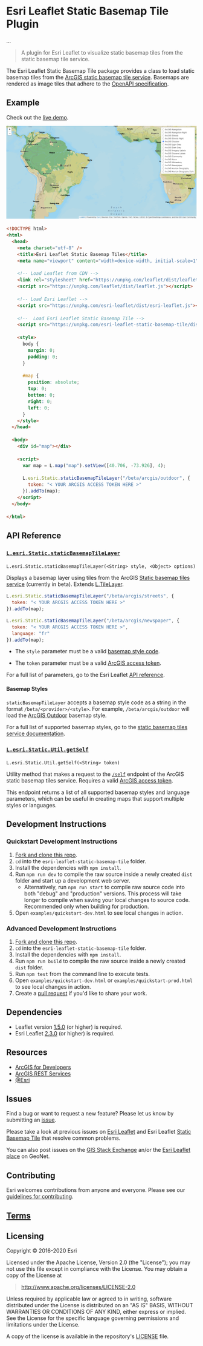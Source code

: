 # Esri Leaflet Static Basemap Tile Plugin

...

> A plugin for Esri Leaflet to visualize static basemap tiles 
from the static basemap tile service.

The Esri Leaflet Static Basemap Tile package provides a class to load static basemap tiles from the [ArcGIS static basemap tile service](https://developers.arcgis.com/rest/basemap-styles/). Basemaps are rendered as image tiles that adhere to the [OpenAPI specification](https://static-map-tiles-api.arcgis.com/arcgis/rest/services/static-basemap-tiles-service/beta/specification/open-api-v3-0/).

## Example

Check out the [live demo]().

![Example Image](example.png)

```html
<!DOCTYPE html>
<html>
  <head>
    <meta charset="utf-8" />
    <title>Esri Leaflet Static Basemap Tiles</title>
    <meta name="viewport" content="width=device-width, initial-scale=1" />

    <!-- Load Leaflet from CDN -->
    <link rel="stylesheet" href="https://unpkg.com/leaflet/dist/leaflet.css" />
    <script src="https://unpkg.com/leaflet/dist/leaflet.js"></script>

    <!-- Load Esri Leaflet -->
    <script src="https://unpkg.com/esri-leaflet/dist/esri-leaflet.js"></script>

    <!--  Load Esri Leaflet Static Basemap Tile -->
    <script src="https://unpkg.com/esri-leaflet-static-basemap-tile/dist/esri-leaflet-static-basemap-tile.js"></script>
    
    <style>
      body {
        margin: 0;
        padding: 0;
      }

      #map {
        position: absolute;
        top: 0;
        bottom: 0;
        right: 0;
        left: 0;
      }
    </style>
  </head>

  <body>
    <div id="map"></div>

    <script>
      var map = L.map("map").setView([40.706, -73.926], 4);

      L.esri.Static.staticBasemapTileLayer("/beta/arcgis/outdoor", {
        token: "< YOUR ARCGIS ACCESS TOKEN HERE >"
      }).addTo(map);
    </script>
  </body>

</html>
```

## API Reference

### [`L.esri.Static.staticBasemapTileLayer`]()

`L.esri.Static.staticBasemapTileLayer(<String> style, <Object> options)`

Displays a basemap layer using tiles from the ArcGIS [Static basemap tiles service](https://developers.arcgis.com/rest/static-basemap-tiles/) (currently in beta). Extends [L.TileLayer](https://leafletjs.com/reference.html#tilelayer).

```js
L.esri.Static.staticBasemapTileLayer("/beta/arcgis/streets", {
  token: "< YOUR ARCGIS ACCESS TOKEN HERE >"
}).addTo(map);
```

```js
L.esri.Static.staticBasemapTileLayer("/beta/arcgis/newspaper", {
  token: "< YOUR ARCGIS ACCESS TOKEN HERE >",
  language: "fr"
}).addTo(map);
```

* The `style` parameter must be a valid [basemap style code](#basemap-styles).

* The `token` parameter must be a valid [ArcGIS access token](https://developers.arcgis.com/documentation/security-and-authentication/api-key-authentication/tutorials/create-an-api-key/).

For a full list of parameters, go to the Esri Leaflet [API reference]().

#### Basemap Styles

`staticBasemapTileLayer` accepts a basemap style code as a string in the format `/beta/<provider>/<style>`. For example, `/beta/arcgis/outdoor` will load the [ArcGIS Outdoor](https://developers.arcgis.com/rest/static-basemap-tiles/arcgis-outdoor-tile-get/) basemap style.

For a full list of supported basemap styles, go to the [static basemap tiles service documentation](https://developers.arcgis.com/rest/static-basemap-tiles/).

### [`L.esri.Static.Util.getSelf`]()

`L.esri.Static.Util.getSelf(<String> token)`

Utility method that makes a request to the [`/self`](https://developers.arcgis.com/rest/static-basemap-tiles/service-self-get/) endpoint of the ArcGIS static basemap tiles service. Requires a valid [ArcGIS access token](https://developers.arcgis.com/documentation/security-and-authentication/api-key-authentication/tutorials/create-an-api-key/).

This endpoint returns a list of all supported basemap styles and language parameters, which can be useful in creating maps that support multiple styles or languages.

## Development Instructions

### Quickstart Development Instructions

1. [Fork and clone this repo](https://help.github.com/articles/fork-a-repo).
2. `cd` into the `esri-leaflet-static-basemap-tile` folder.
3. Install the dependencies with `npm install`.
4. Run `npm run dev` to compile the raw source inside a newly created `dist` folder and start up a development web server.
   - Alternatively, run `npm run start` to compile raw source code into both "debug" and "production" versions. This process will take longer to compile when saving your local changes to source code. Recommended only when building for production.
5. Open `examples/quickstart-dev.html` to see local changes in action.

### Advanced Development Instructions

1. [Fork and clone this repo](https://help.github.com/articles/fork-a-repo).
2. `cd` into the `esri-leaflet-static-basemap-tile` folder.
3. Install the dependencies with `npm install`.
4. Run `npm run build` to compile the raw source inside a newly created `dist` folder.
5. Run `npm test` from the command line to execute tests.
6. Open `examples/quickstart-dev.html` or `examples/quickstart-prod.html` to see local changes in action.
7. Create a [pull request](https://help.github.com/articles/creating-a-pull-request) if you'd like to share your work.

## Dependencies

- Leaflet version [1.5.0](https://github.com/Leaflet/Leaflet/releases/tag/v1.5.0) (or higher) is required.
- Esri Leaflet [2.3.0](https://github.com/Esri/esri-leaflet/releases/tag/v2.3.0) (or higher) is required.

## Resources

- [ArcGIS for Developers](http://developers.arcgis.com)
- [ArcGIS REST Services](http://resources.arcgis.com/en/help/arcgis-rest-api/)
- [@Esri](http://twitter.com/esri)

## Issues

Find a bug or want to request a new feature? Please let us know by submitting an [issue](https://github.com/Esri/esri-leaflet-static-basemap-tile/issues).

Please take a look at previous issues on [Esri Leaflet](https://github.com/Esri/esri-leaflet/issues?labels=FAQ&milestone=&page=1&state=closed) and Esri Leaflet [Static Basemap Tile](https://github.com/Esri/esri-leaflet-static-basemap-tile/issues) that resolve common problems.

You can also post issues on the [GIS Stack Exchange](http://gis.stackexchange.com/questions/ask?tags=esri-leaflet,leaflet) an/or the [Esri Leaflet place](https://geonet.esri.com/discussion/create.jspa?sr=pmenu&containerID=1841&containerType=700&tags=esri-leaflet,leaflet) on GeoNet.

## Contributing

Esri welcomes contributions from anyone and everyone. Please see our [guidelines for contributing](https://github.com/Esri/esri-leaflet/blob/master/CONTRIBUTING.md).

## [Terms](https://github.com/Esri/esri-leaflet#terms)

## Licensing

Copyright &copy; 2016-2020 Esri

Licensed under the Apache License, Version 2.0 (the "License");
you may not use this file except in compliance with the License.
You may obtain a copy of the License at

> http://www.apache.org/licenses/LICENSE-2.0

Unless required by applicable law or agreed to in writing, software
distributed under the License is distributed on an "AS IS" BASIS,
WITHOUT WARRANTIES OR CONDITIONS OF ANY KIND, either express or implied.
See the License for the specific language governing permissions and
limitations under the License.

A copy of the license is available in the repository's [LICENSE](./LICENSE) file.
